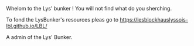 Whelom to the Lys' bunker !
You will not find what do you sherching.

To fond the LysBunker's resources pleas go to https://lesblockhauslyssois-lbl.github.io/LBL/

A admin of the Lys' Bunker.

